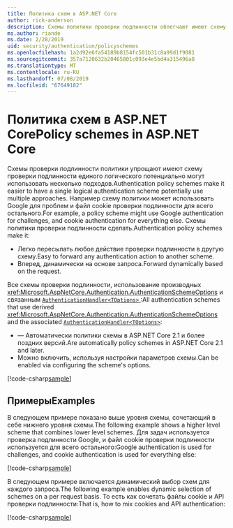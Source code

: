 ```yaml
---
title: Политика схем в ASP.NET Core
author: rick-anderson
description: Схемы политики проверки подлинности облегчают имеют схему проверки подлинности единого логического
ms.author: riande
ms.date: 2/28/2019
uid: security/authentication/policyschemes
ms.openlocfilehash: 1a2d92e6fa54189b8154fc501b31c8a99d1f9081
ms.sourcegitcommit: 357a7120632b20465801c093e4e5bd4a315496a8
ms.translationtype: MT
ms.contentlocale: ru-RU
ms.lasthandoff: 07/08/2019
ms.locfileid: "67649182"
---
```

# <a name="policy-schemes-in-aspnet-core"></a><span data-ttu-id="d2b96-103">Политика схем в ASP.NET Core</span><span class="sxs-lookup"><span data-stu-id="d2b96-103">Policy schemes in ASP.NET Core</span></span>

<span data-ttu-id="d2b96-104">Схемы проверки подлинности политики упрощают имеют схему проверки подлинности единого логического потенциально могут использовать несколько подходов.</span><span class="sxs-lookup"><span data-stu-id="d2b96-104">Authentication policy schemes make it easier to have a single logical authentication scheme potentially use multiple approaches.</span></span> <span data-ttu-id="d2b96-105">Например схему политики может использовать Google для проблем и файл cookie проверки подлинности для всего остального.</span><span class="sxs-lookup"><span data-stu-id="d2b96-105">For example, a policy scheme might use Google authentication for challenges, and cookie authentication for everything else.</span></span> <span data-ttu-id="d2b96-106">Схемы политики проверки подлинности сделать.</span><span class="sxs-lookup"><span data-stu-id="d2b96-106">Authentication policy schemes make it:</span></span>

* <span data-ttu-id="d2b96-107">Легко пересылать любое действие проверки подлинности в другую схему.</span><span class="sxs-lookup"><span data-stu-id="d2b96-107">Easy to forward any authentication action to another scheme.</span></span>
* <span data-ttu-id="d2b96-108">Вперед, динамически на основе запроса.</span><span class="sxs-lookup"><span data-stu-id="d2b96-108">Forward dynamically based on the request.</span></span>

<span data-ttu-id="d2b96-109">Все схемы проверки подлинности, использование производных <xref:Microsoft.AspNetCore.Authentication.AuthenticationSchemeOptions> и связанным [ `AuthenticationHandler<TOptions>` ](/dotnet/api/microsoft.aspnetcore.authentication.authenticationhandler-1):</span><span class="sxs-lookup"><span data-stu-id="d2b96-109">All authentication schemes that use derived <xref:Microsoft.AspNetCore.Authentication.AuthenticationSchemeOptions> and the associated [`AuthenticationHandler<TOptions>`](/dotnet/api/microsoft.aspnetcore.authentication.authenticationhandler-1):</span></span>

* <span data-ttu-id="d2b96-110">— Автоматически политики схемы в ASP.NET Core 2.1 и более поздних версий.</span><span class="sxs-lookup"><span data-stu-id="d2b96-110">Are automatically policy schemes in ASP.NET Core 2.1 and later.</span></span>
* <span data-ttu-id="d2b96-111">Можно включить, используя настройки параметров схемы.</span><span class="sxs-lookup"><span data-stu-id="d2b96-111">Can be enabled via configuring the scheme's options.</span></span>

[!code-csharp[sample](policyschemes/samples/AuthenticationSchemeOptions.cs?name=snippet)]

## <a name="examples"></a><span data-ttu-id="d2b96-112">Примеры</span><span class="sxs-lookup"><span data-stu-id="d2b96-112">Examples</span></span>

<span data-ttu-id="d2b96-113">В следующем примере показано выше уровня схемы, сочетающий в себе нижнего уровня схемы.</span><span class="sxs-lookup"><span data-stu-id="d2b96-113">The following example shows a higher level scheme that combines lower level schemes.</span></span> <span data-ttu-id="d2b96-114">Для задач используется проверка подлинности Google, и файл cookie проверки подлинности используется для всего остального:</span><span class="sxs-lookup"><span data-stu-id="d2b96-114">Google authentication is used for challenges, and cookie authentication is used for everything else:</span></span>

[!code-csharp[sample](policyschemes/samples/Startup.cs?name=snippet1)]

<span data-ttu-id="d2b96-115">В следующем примере включается динамический выбор схем для каждого запроса.</span><span class="sxs-lookup"><span data-stu-id="d2b96-115">The following example enables dynamic selection of schemes on a per request basis.</span></span> <span data-ttu-id="d2b96-116">То есть как сочетать файлы cookie и API проверки подлинности:</span><span class="sxs-lookup"><span data-stu-id="d2b96-116">That is, how to mix cookies and API authentication:</span></span>

 <!-- REVIEW, missing If set in public Func<HttpContext, string> ForwardDefaultSelector -->

[!code-csharp[sample](policyschemes/samples/Startup.cs?name=snippet2)]
